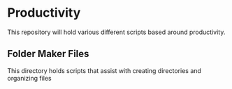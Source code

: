 # Productivity

This repository will hold various different scripts based around productivity. 

## Folder Maker Files

This directory holds scripts that assist with creating directories and organizing files 


